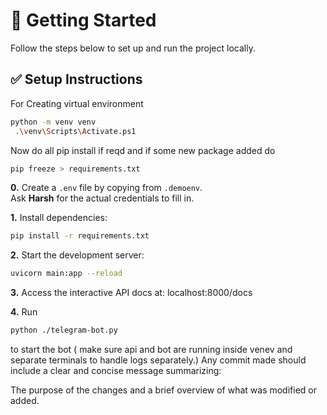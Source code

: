 # 🚀 Getting Started

Follow the steps below to set up and run the project locally.

## ✅ Setup Instructions

For Creating virtual environment

```bash
python -m venv venv
 .\venv\Scripts\Activate.ps1
```

Now do all pip install if reqd and if some new package added do

```bash
pip freeze > requirements.txt
```

**0.** Create a `.env` file by copying from `.demoenv`.  
Ask **Harsh** for the actual credentials to fill in.

**1.** Install dependencies:

```bash
pip install -r requirements.txt
```

**2.** Start the development server:

```bash
uvicorn main:app --reload
```

**3.** Access the interactive API docs at: localhost:8000/docs

**4.** Run

```bash
python ./telegram-bot.py
```

to start the bot ( make sure api and bot are running inside venev and separate terminals to handle logs separately.)
Any commit made should include a clear and concise message summarizing:

The purpose of the changes and a brief overview of what was modified or added.
